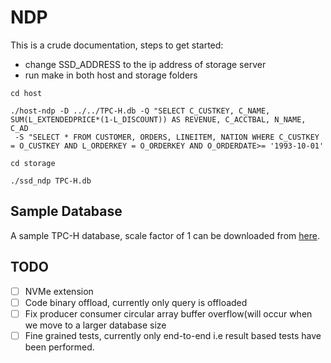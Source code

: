 # NDP

This is a crude documentation, steps to get started:
- change SSD_ADDRESS to the ip address of storage server
- run make in both host and storage folders

```
cd host

./host-ndp -D ../../TPC-H.db -Q "SELECT C_CUSTKEY, C_NAME, SUM(L_EXTENDEDPRICE*(1-L_DISCOUNT)) AS REVENUE, C_ACCTBAL, N_NAME, C_AD
 -S "SELECT * FROM CUSTOMER, ORDERS, LINEITEM, NATION WHERE C_CUSTKEY = O_CUSTKEY AND L_ORDERKEY = O_ORDERKEY AND O_ORDERDATE>= '1993-10-01'
```

```
cd storage

./ssd_ndp TPC-H.db
```

## Sample Database

A sample TPC-H database, scale factor of 1 can be downloaded from [here](https://drive.google.com/file/d/1AkKBnl2OuyouC7PrWDp6-CzjPg57x2ng/view?usp=sharing).

## TODO

- [ ] NVMe extension
- [ ] Code binary offload, currently only query is offloaded
- [ ] Fix producer consumer circular array buffer overflow(will occur when we move to a larger database size
- [ ] Fine grained tests, currently only end-to-end i.e result based tests have been performed.
